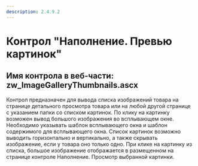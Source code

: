 ```yaml
---
description: 2.4.9.2
---
```


# Контрол "Наполнение. Превью картинок"

## Имя контрола в веб-части: zw\_ImageGalleryThumbnails.ascx

Контрол предназначен для вывода списка изображений товара на странице детального просмотра товара или на любой другой странице с указанием папки со списком картинок. По клику на картинку возможен вывод большого изображения во всплывающем окне. Необходимо указывать шаблон всплывающего окна и шаблон содержимого для всплывающего окна. Список картинок возможно выводить горизонтально и вертикально, а также скрывать изображение, если у товара оно только одно. При клике на картинку из списка, большое изображение отображается в размещенном на странице контроле Наполнение. Просмотр выбранной картинки.


